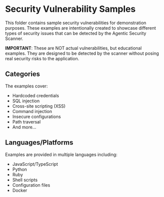 
# Security Vulnerability Samples

This folder contains sample security vulnerabilities for demonstration purposes. These examples are intentionally created to showcase different types of security issues that can be detected by the Agentic Security Scanner.

**IMPORTANT**: These are NOT actual vulnerabilities, but educational examples. They are designed to be detected by the scanner without posing real security risks to the application.

## Categories

The examples cover:
- Hardcoded credentials
- SQL injection
- Cross-site scripting (XSS)
- Command injection
- Insecure configurations
- Path traversal
- And more...

## Languages/Platforms

Examples are provided in multiple languages including:
- JavaScript/TypeScript
- Python
- Ruby
- Shell scripts
- Configuration files
- Docker
